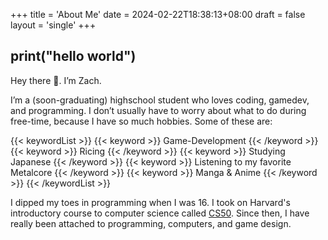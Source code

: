 +++
title = 'About Me'
date = 2024-02-22T18:38:13+08:00
draft = false
layout = 'single'
+++

## print("hello world")
Hey there 👋. I’m Zach. 

I’m a (soon-graduating) highschool student who loves coding, gamedev, and programming. I don’t usually have to worry about what to do during free-time, because I have so much hobbies. Some of these are:

{{< keywordList >}}
{{< keyword >}} Game-Development {{< /keyword >}}
{{< keyword >}} Ricing {{< /keyword >}}
{{< keyword >}} Studying Japanese {{< /keyword >}}
{{< keyword >}} Listening to my favorite Metalcore {{< /keyword >}}
{{< keyword >}} Manga & Anime {{< /keyword >}}
{{< /keywordList >}}

I dipped my toes in programming when I was 16. I took on Harvard's introductory course to computer science called [CS50](https://www.edx.org/learn/computer-science/harvard-university-cs50-s-introduction-to-computer-science?webview=false&campaign=CS50%27s+Introduction+to+Computer+Science&source=edx&product_category=course&placement_url=https%3A%2F%2Fwww.edx.org%2Fcs50).
Since then, I have really been attached to programming, computers, and game design.
